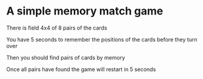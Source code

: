 # A simple memory match game 

There is field 4x4 of 8 pairs of the cards

You have 5 seconds to remember the positions of the cards before they turn over

Then you should find pairs of cards by memory

Once all pairs have found the game will restart in 5 seconds
